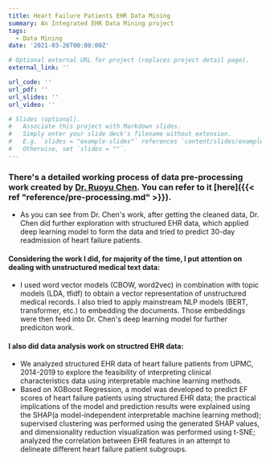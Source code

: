 ```yaml
---
title: Heart Failure Patients EHR Data Mining
summary: An Integrated EHR Data Mining project
tags:
  - Data Mining
date: '2021-03-26T00:00:00Z'

# Optional external URL for project (replaces project detail page).
external_link: ''

url_code: ''
url_pdf: ''
url_slides: ''
url_video: ''

# Slides (optional).
#   Associate this project with Markdown slides.
#   Simply enter your slide deck's filename without extension.
#   E.g. `slides = "example-slides"` references `content/slides/example-slides.md`.
#   Otherwise, set `slides = ""`.
---
```

### There's a detailed working process of data pre-processing work created by [Dr. Ruoyu Chen](https://github.com/ruoyu-chen). You can refer to it [here]({{< ref "reference/pre-processing.md" >}}).

- As you can see from Dr. Chen's work, after getting the cleaned data, Dr. Chen did further exploration with structured EHR data, which applied deep learning model to form the data and tried to predict 30-day readmission of heart failure patients.

#### Considering the work I did, for majority of the time, I put attention on dealing with unstructured medical text data:
  - I used word vector models (CBOW, word2vec) in combination with topic models (LDA, tfidf) to obtain a vector representation of unstructured medical records. I also tried to apply mainstream NLP models (BERT, transformer, etc.) to embedding the documents. Those embeddings were then feed into Dr. Chen's deep learning model for further prediciton work.

#### I also did data analysis work on structred EHR data:
  - We analyzed structured EHR data of heart failure patients from UPMC, 2014-2019 to explore the feasibility of interpreting clinical characteristics data using interpretable machine learning methods.
  - Based on XGBoost Regression, a model was developed to predict EF scores of heart failure patients using structured EHR data; the practical implications of the model and prediction results were explained using the SHAP(a model-independent interpretable machine learning method); supervised clustering was performed using the generated SHAP values, and dimensionality reduction visualization was performed using t-SNE; analyzed the correlation between EHR features in an attempt to delineate different heart failure patient subgroups.

